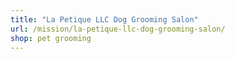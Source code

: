 ```yaml
---
title: "La Petique LLC Dog Grooming Salon"
url: /mission/la-petique-llc-dog-grooming-salon/
shop: pet grooming
---
```

